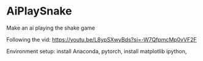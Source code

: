 # AiPlaySnake
 Make an ai playing the shake game

Following the vid: https://youtu.be/L8ypSXwyBds?si=-W7QfpmcMp0vVF2F

Environment setup:
install Anaconda, pytorch, install matplotlib ipython, 
